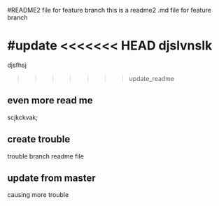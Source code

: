 #README2 file for feature branch
this is a readme2 .md file for feature branch

#update
<<<<<<< HEAD
djslvnslk
=======
djsfhsj
>>>>>>> update_readme
## even more read me
scjkckvak;

## create trouble
trouble branch readme file

## update from master

causing more trouble